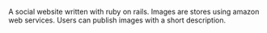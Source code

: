 A social website written with ruby on rails. Images are stores using amazon web services. Users can publish images with a short description.